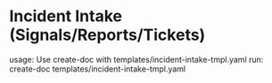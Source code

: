 # Incident Intake (Signals/Reports/Tickets)

usage: Use create-doc with templates/incident-intake-tmpl.yaml
run: create-doc templates/incident-intake-tmpl.yaml
